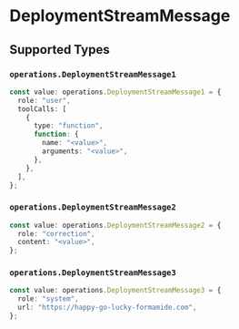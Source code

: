 # DeploymentStreamMessage


## Supported Types

### `operations.DeploymentStreamMessage1`

```typescript
const value: operations.DeploymentStreamMessage1 = {
  role: "user",
  toolCalls: [
    {
      type: "function",
      function: {
        name: "<value>",
        arguments: "<value>",
      },
    },
  ],
};
```

### `operations.DeploymentStreamMessage2`

```typescript
const value: operations.DeploymentStreamMessage2 = {
  role: "correction",
  content: "<value>",
};
```

### `operations.DeploymentStreamMessage3`

```typescript
const value: operations.DeploymentStreamMessage3 = {
  role: "system",
  url: "https://happy-go-lucky-formamide.com",
};
```

